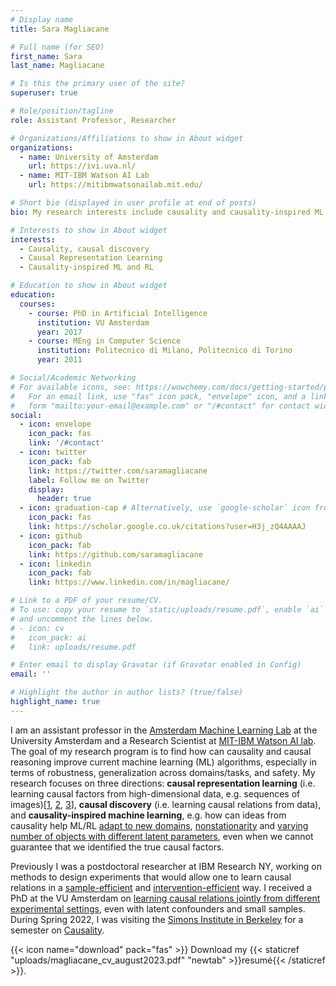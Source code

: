 ```yaml
---
# Display name
title: Sara Magliacane

# Full name (for SEO)
first_name: Sara
last_name: Magliacane

# Is this the primary user of the site?
superuser: true

# Role/position/tagline
role: Assistant Professor, Researcher

# Organizations/Affiliations to show in About widget
organizations:
  - name: University of Amsterdam
    url: https://ivi.uva.nl/
  - name: MIT-IBM Watson AI Lab 
    url: https://mitibmwatsonailab.mit.edu/

# Short bio (displayed in user profile at end of posts)
bio: My research interests include causality and causality-inspired ML.

# Interests to show in About widget
interests:
  - Causality, causal discovery
  - Causal Representation Learning
  - Causality-inspired ML and RL

# Education to show in About widget
education:
  courses:
    - course: PhD in Artificial Intelligence
      institution: VU Amsterdam
      year: 2017
    - course: MEng in Computer Science
      institution: Politecnico di Milano, Politecnico di Torino
      year: 2011

# Social/Academic Networking
# For available icons, see: https://wowchemy.com/docs/getting-started/page-builder/#icons
#   For an email link, use "fas" icon pack, "envelope" icon, and a link in the
#   form "mailto:your-email@example.com" or "/#contact" for contact widget.
social:
  - icon: envelope
    icon_pack: fas
    link: '/#contact'
  - icon: twitter
    icon_pack: fab
    link: https://twitter.com/saramagliacane
    label: Follow me on Twitter
    display:
      header: true
  - icon: graduation-cap # Alternatively, use `google-scholar` icon from `ai` icon pack
    icon_pack: fas
    link: https://scholar.google.co.uk/citations?user=H3j_zQ4AAAAJ
  - icon: github
    icon_pack: fab
    link: https://github.com/saramagliacane
  - icon: linkedin
    icon_pack: fab
    link: https://www.linkedin.com/in/magliacane/

# Link to a PDF of your resume/CV.
# To use: copy your resume to `static/uploads/resume.pdf`, enable `ai` icons in `params.yaml`,
# and uncomment the lines below.
# - icon: cv
#   icon_pack: ai
#   link: uploads/resume.pdf

# Enter email to display Gravatar (if Gravatar enabled in Config)
email: ''

# Highlight the author in author lists? (true/false)
highlight_name: true
---
```


I am an assistant professor in the [Amsterdam Machine Learning Lab](http://amlab.science.uva.nl/) at the University Amsterdam and a Research Scientist at [MIT-IBM Watson AI lab](https://mitibmwatsonailab.mit.edu/). The goal of my research program is to find how can causality and causal reasoning improve current machine learning (ML) algorithms, especially in terms of robustness, generalization across domains/tasks, and safety.
My research focuses on three directions: **causal representation learning** (i.e. learning causal factors from high-dimensional data, e.g. sequences of images)\[[1](https://saramagliacane.github.io/publication/pmlr-v-162-lippe-22-a/), [2](https://saramagliacane.github.io/publication/lippe2023-causal/), [3](https://saramagliacane.github.io/publication/lippe2023-biscuit/)\], **causal discovery** (i.e. learning causal relations from data), and **causality-inspired machine learning**, e.g. how can ideas from causality help ML/RL [adapt to new domains](https://saramagliacane.github.io/publication/huang-2022-adarl/), [nonstationarity](https://saramagliacane.github.io/publication/feng-2022-factored/) and [varying number of objects with different latent parameters](https://saramagliacane.github.io/publication/feng2023/), even when we cannot guarantee that we identified the true causal factors. 

Previously I was a postdoctoral researcher at IBM Research NY, working on methods to design experiments that would allow one to learn causal relations in a [sample-efficient](https://saramagliacane.github.io/publication/greenewald-2019-sample/) and [intervention-efficient](https://saramagliacane.github.io/publication/squires-2022-active/) way. I received a PhD at the VU Amsterdam on [learning causal relations jointly from different experimental settings](https://saramagliacane.github.io/publication/mooij-2020/), even with latent confounders and small samples. 
During Spring 2022, I was visiting the [Simons Institute in Berkeley](https://simons.berkeley.edu/) for a semester on [Causality](https://simons.berkeley.edu/programs/Causality2022).

{{< icon name="download" pack="fas" >}} Download my {{< staticref "uploads/magliacane_cv_august2023.pdf" "newtab" >}}resumé{{< /staticref >}}.
